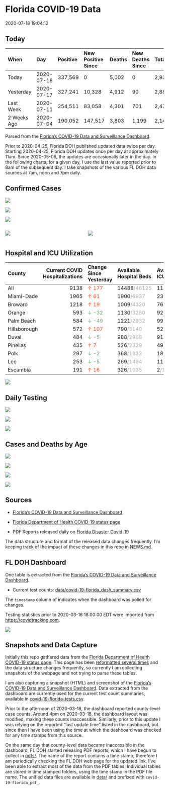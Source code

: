 Florida COVID-19 Data
================
2020-07-18 19:04:12

## Today

| When        | Day        | Positive | New Positive Since | Deaths | New Deaths Since | Total     |
| :---------- | :--------- | :------- | :----------------- | :----- | :--------------- | :-------- |
| Today       | 2020-07-18 | 337,569  | 0                  | 5,002  | 0                | 2,931,988 |
| Yesterday   | 2020-07-17 | 327,241  | 10,328             | 4,912  | 90               | 2,880,768 |
| Last Week   | 2020-07-11 | 254,511  | 83,058             | 4,301  | 701              | 2,475,299 |
| 2 Weeks Ago | 2020-07-04 | 190,052  | 147,517            | 3,803  | 1,199            | 2,146,497 |

Parsed from the [Florida’s COVID-19 Data and Surveillance
Dashboard](https://fdoh.maps.arcgis.com/apps/opsdashboard/index.html#/8d0de33f260d444c852a615dc7837c86).

Prior to 2020-04-25, Florida DOH published updated data twice per day.
Starting 2020-04-25, Florida DOH updates once per day at approximately
11am. Since 2020-05-06, the updates are occasionally later in the day.
In the following charts, for a given day, I use the last value reported
prior to 8am of the subsequent day. I take snapshots of the various FL
DOH data sources at 7am, noon and 7pm daily.

## Confirmed Cases

![](plots/covid-19-florida-daily-test-changes.png)

![](plots/covid-19-florida-deaths-by-day.png)

![](plots/covid-19-florida-county-top-6.png)

<div class="columns">

<div class="column is-full-mobile">

![](plots/covid-19-florida-testing.png)

</div>

<div class="column is-full-mobile">

![](plots/covid-19-florida-total-positive.png)

</div>

</div>

## Hospital and ICU Utilization

| County       | Current COVID Hospitalizations | Change Since Yesterday                    | Available Hospital Beds                      | Available ICU Beds                         |
| :----------- | -----------------------------: | :---------------------------------------- | :------------------------------------------- | :----------------------------------------- |
| All          |                           9138 | <span style="color: #EC4E20">↑ 177</span> | 14488<span style="color: #aaa">/46125</span> | 1146<span style="color: #aaa">/5087</span> |
| Miami-Dade   |                           1965 | <span style="color: #EC4E20">↑ 61</span>  | 1900<span style="color: #aaa">/6937</span>   | 233<span style="color: #aaa">/835</span>   |
| Broward      |                           1218 | <span style="color: #EC4E20">↑ 19</span>  | 1009<span style="color: #aaa">/4320</span>   | 76<span style="color: #aaa">/445</span>    |
| Orange       |                            593 | <span style="color: #6BAA75">↓ -32</span> | 1130<span style="color: #aaa">/3280</span>   | 92<span style="color: #aaa">/285</span>    |
| Palm Beach   |                            584 | <span style="color: #6BAA75">↓ -49</span> | 1221<span style="color: #aaa">/2932</span>   | 99<span style="color: #aaa">/327</span>    |
| Hillsborough |                            572 | <span style="color: #EC4E20">↑ 107</span> | 790<span style="color: #aaa">/3140</span>    | 52<span style="color: #aaa">/324</span>    |
| Duval        |                            484 | <span style="color: #6BAA75">↓ -5</span>  | 988<span style="color: #aaa">/2968</span>    | 91<span style="color: #aaa">/350</span>    |
| Pinellas     |                            435 | <span style="color: #EC4E20">↑ 7</span>   | 526<span style="color: #aaa">/2329</span>    | 49<span style="color: #aaa">/242</span>    |
| Polk         |                            297 | <span style="color: #6BAA75">↓ -2</span>  | 368<span style="color: #aaa">/1332</span>    | 18<span style="color: #aaa">/152</span>    |
| Lee          |                            253 | <span style="color: #6BAA75">↓ -5</span>  | 269<span style="color: #aaa">/1494</span>    | 11<span style="color: #aaa">/130</span>    |
| Escambia     |                            191 | <span style="color: #EC4E20">↑ 16</span>  | 326<span style="color: #aaa">/1035</span>    | 2<span style="color: #aaa">/116</span>     |

![](plots/covid-19-florida-icu-usage.png)

## Daily Testing

![](plots/covid-19-florida-tests-per-case.png)

<!-- ![](plots/covid-19-florida-change-new-cases.png) -->

![](plots/covid-19-florida-tests-percent-positive.png)

![](plots/covid-19-florida-test-and-case-growth.png)

## Cases and Deaths by Age

![](plots/covid-19-florida-weekly-events-by-age.png)

![](plots/covid-19-florida-age.png)

![](plots/covid-19-florida-age-deaths.png)

![](plots/covid-19-florida-age-sex.png)

## Sources

  - [Florida’s COVID-19 Data and Surveillance
    Dashboard](https://fdoh.maps.arcgis.com/apps/opsdashboard/index.html#/8d0de33f260d444c852a615dc7837c86)

  - [Florida Department of Health COVID-19 status
    page](http://www.floridahealth.gov/diseases-and-conditions/COVID-19/)

  - PDF Reports released daily on [Florida Disaster
    Covid-19](http://www.floridahealth.gov/diseases-and-conditions/COVID-19/)

The data structure and format of the released data changes frequently.
I’m keeping track of the impact of these changes in this repo in
[NEWS.md](NEWS.md).

## FL DOH Dashboard

One table is extracted from the [Florida’s COVID-19 Data and
Surveillance
Dashboard](https://fdoh.maps.arcgis.com/apps/opsdashboard/index.html#/8d0de33f260d444c852a615dc7837c86).

  - Current test counts:
    [data/covid-19-florida\_dash\_summary.csv](data/covid-19-florida_dash_summary.csv)

The `timestamp` column of indicates when the dashboard was polled for
changes.

Testing statistics prior to 2020-03-16 18:00:00 EDT were imported from
<https://covidtracking.com>.

![](screenshots/fodh_maps_arcgis_com__apps__opsdashboard.png)

## Snapshots and Data Capture

Initially this repo gathered data from the [Florida Department of Health
COVID-19 status
page](http://www.floridahealth.gov/diseases-and-conditions/COVID-19/).
This page has been [reformatted several
times](screenshots/floridahealth_gov__diseases-and-conditions__COVID-19.png)
and the data structure changes frequently, so currently I am collecting
snapshots of the webpage and not trying to parse these tables.

I am also capturing a snapshot (HTML) and screenshot of the [Florida’s
COVID-19 Data and Surveillance
Dashboard](https://fdoh.maps.arcgis.com/apps/opsdashboard/index.html#/8d0de33f260d444c852a615dc7837c86).
Data extracted from the dashboard are currently used for the current
test count summaries, available in
[covid-19-florida-tests.csv](covid-19-florida-tests.csv).

Prior to the afternoon of 2020-03-18, the dashboard reported
county-level case counts. Around 4pm on 2020-03-18, the dashboard layout
was modified, making these counts inaccessible. Similarly, prior to this
update I was relying on the reported “last update time” listed in the
dashboard, but since then I have been using the time at which the
dashboard was checked for any time stamps from this source.

On the same day that county-level data became inaccessible in the
dashboard, FL DOH started releasing PDF reports, which I have begun to
collect in [pdfs/](pdfs/). The name of the report contains a time stamp,
therefore I am periodically checking the FL DOH web page for the updated
link. I’ve been able to extract most of the data from the PDF tables.
Individual tables are stored in time stamped folders, using the time
stamp in the PDF file name. The unified data files are available in
[data/](data/) and prefixed with `covid-19-florida_pdf_`.
